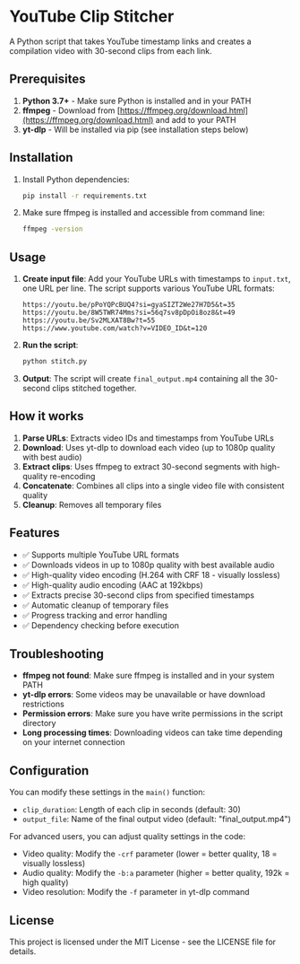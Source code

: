 # YouTube Clip Stitcher

A Python script that takes YouTube timestamp links and creates a compilation video with 30-second clips from each link.

## Prerequisites

1. **Python 3.7+** - Make sure Python is installed and in your PATH
2. **ffmpeg** - Download from [https://ffmpeg.org/download.html](https://ffmpeg.org/download.html) and add to your PATH
3. **yt-dlp** - Will be installed via pip (see installation steps below)

## Installation

1. Install Python dependencies:
   ```bash
   pip install -r requirements.txt
   ```

2. Make sure ffmpeg is installed and accessible from command line:
   ```bash
   ffmpeg -version
   ```

## Usage

1. **Create input file**: Add your YouTube URLs with timestamps to `input.txt`, one URL per line. The script supports various YouTube URL formats:
   ```
   https://youtu.be/pPoYQPcBUQ4?si=gyaSIZT2We27H7D5&t=35
   https://youtu.be/8W5TWR74Mms?si=56q7sv8pDpOi8oz8&t=49
   https://youtu.be/Sv2MLXAT8Bw?t=55
   https://www.youtube.com/watch?v=VIDEO_ID&t=120
   ```

2. **Run the script**:
   ```bash
   python stitch.py
   ```

3. **Output**: The script will create `final_output.mp4` containing all the 30-second clips stitched together.

## How it works

1. **Parse URLs**: Extracts video IDs and timestamps from YouTube URLs
2. **Download**: Uses yt-dlp to download each video (up to 1080p quality with best audio)
3. **Extract clips**: Uses ffmpeg to extract 30-second segments with high-quality re-encoding
4. **Concatenate**: Combines all clips into a single video file with consistent quality
5. **Cleanup**: Removes all temporary files

## Features

- ✅ Supports multiple YouTube URL formats
- ✅ Downloads videos in up to 1080p quality with best available audio
- ✅ High-quality video encoding (H.264 with CRF 18 - visually lossless)
- ✅ High-quality audio encoding (AAC at 192kbps)
- ✅ Extracts precise 30-second clips from specified timestamps
- ✅ Automatic cleanup of temporary files
- ✅ Progress tracking and error handling
- ✅ Dependency checking before execution

## Troubleshooting

- **ffmpeg not found**: Make sure ffmpeg is installed and in your system PATH
- **yt-dlp errors**: Some videos may be unavailable or have download restrictions
- **Permission errors**: Make sure you have write permissions in the script directory
- **Long processing times**: Downloading videos can take time depending on your internet connection

## Configuration

You can modify these settings in the `main()` function:
- `clip_duration`: Length of each clip in seconds (default: 30)
- `output_file`: Name of the final output video (default: "final_output.mp4")

For advanced users, you can adjust quality settings in the code:
- Video quality: Modify the `-crf` parameter (lower = better quality, 18 = visually lossless)
- Audio quality: Modify the `-b:a` parameter (higher = better quality, 192k = high quality)
- Video resolution: Modify the `-f` parameter in yt-dlp command

## License

This project is licensed under the MIT License - see the LICENSE file for details.
